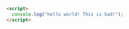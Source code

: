 ```html
<script>
  console.log("hello world! This is bad!");
</script>
```

<script>
  console.log("hello world! This is bad!");
</script>
